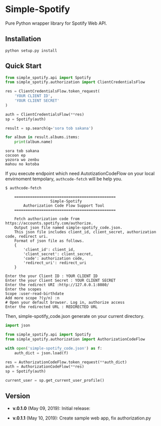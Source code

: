 # Simple-Spotify

Pure Python wrapper library for Spotify Web API.


## Installation

```
python setup.py install
```

## Quick Start

```python
from simple_spotify.api import Spotify
from simple_spotify.authorization import ClientCredentialsFlow

res = ClientCredentialsFlow.token_request(
    'YOUR CLIENT ID',
    'YOUR CLIENT SECRET'
)

auth = ClientCredentialsFlow(**res)
sp = Spotify(auth)

result = sp.search(q='sora tob sakana')

for album in result.albums.items:
    print(album.name)
```

```
sora tob sakana
cocoon ep
yozora wo zenbu
mahou no kotoba
```

If you execute endpoint which need AutotizationCodeFlow on your local envirnoment tempolary, 
`authcode-fetch` will be help you.

```
$ authcode-fetch

    =============================================
                    Simple-Spotify
        Authorization Code Flow Support Tool
    =============================================

    Fetch authorization code from https://accounts.spotify.com/authorize.
    Output json file named simple-spotify_code.json.
    This json file includes client_id, client_secret, authorization code, redirect uri.
    Format of json file as follows.
    {
        'client_id': client_id,
        'client_secret': client_secret,
        'code': authorization code,
        'redirect_uri': redirect_uri
    }

Enter the your Client ID : YOUR CLIENT ID
Enter the your Client Secret : YOUR CLIENT SECRET
Enter the redirect URI :http://127.0.0.1:8080/
Enter the scopes
Scope :user-read-birthdate
Add more scope ?(y/n) :n
# Open your default browser. Log in, authorize access
Enter the redirected URL : REDIRECTED URL
```

Then, simple-spotify_code.json generate on your current directory.

```python
import json

from simple_spotify.api import Spotify
from simple_spotify.authorization import AuthorizationCodeFlow

with open('simple-spotify_code.json') as f:
    auth_dict = json.load(f)

res = AuthorizationCodeFlow.token_request(**auth_dict)
auth = AuthorizationCodeFlow(**res)
sp = Spotify(auth)

current_user = sp.get_current_user_profile()

```

## Version

-  **v.0.1.0** (May 09, 2019): Initial release: 

-  **v.0.1.1** (May 10, 2019): Create sample web app, fix authorization.py

